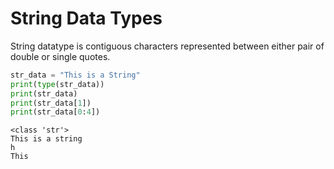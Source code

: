# String Data Types

String datatype is contiguous characters represented between either pair of double or single quotes. 

```python
str_data = "This is a String"
print(type(str_data))
print(str_data)
print(str_data[1])
print(str_data[0:4])
```
```
<class 'str'>
This is a string
h
This
```
